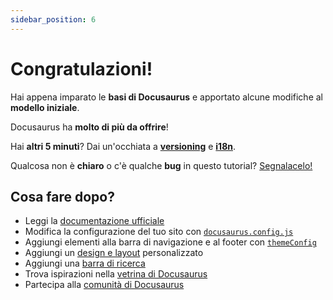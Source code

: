 ```yaml
---
sidebar_position: 6
---
```


# Congratulazioni!

Hai appena imparato le **basi di Docusaurus** e apportato alcune modifiche al **modello iniziale**.

Docusaurus ha **molto di più da offrire**!

Hai **altri 5 minuti**? Dai un'occhiata a **[versioning](../tutorial-extras/manage-docs-versions.md)** e **[i18n](../tutorial-extras/translate-your-site.md)**.

Qualcosa non è **chiaro** o c'è qualche **bug** in questo tutorial? [Segnalacelo!](https://github.com/facebook/docusaurus/discussions/4610)

## Cosa fare dopo?

- Leggi la [documentazione ufficiale](https://docusaurus.io/)
- Modifica la configurazione del tuo sito con [`docusaurus.config.js`](https://docusaurus.io/docs/api/docusaurus-config)
- Aggiungi elementi alla barra di navigazione e al footer con [`themeConfig`](https://docusaurus.io/docs/api/themes/configuration)
- Aggiungi un [design e layout](https://docusaurus.io/docs/styling-layout) personalizzato
- Aggiungi una [barra di ricerca](https://docusaurus.io/docs/search)
- Trova ispirazioni nella [vetrina di Docusaurus](https://docusaurus.io/showcase)
- Partecipa alla [comunità di Docusaurus](https://docusaurus.io/community/support)
